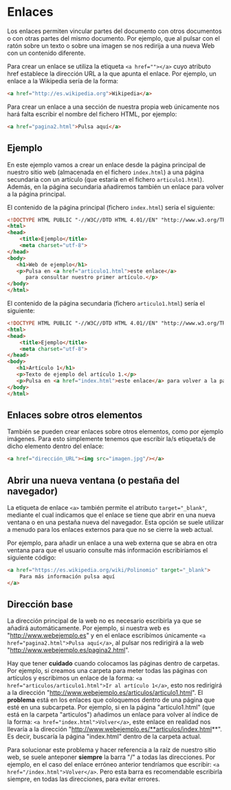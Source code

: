 # Enlaces

Los enlaces permiten vincular partes del documento con otros documentos o con otras partes del mismo documento. Por ejemplo, que al pulsar con el ratón sobre un texto o sobre una imagen se nos redirija a una nueva Web con un contenido diferente.

Para crear un enlace se utiliza la etiqueta `<a href=""></a>` cuyo atributo href establece la dirección URL a la que apunta el enlace. Por ejemplo, un enlace a la Wikipedia sería de la forma:

```html
<a href="http://es.wikipedia.org">Wikipedia</a>
```

Para crear un enlace a una sección de nuestra propia web únicamente nos hará falta escribir el nombre del fichero HTML, por ejemplo: 

```html
<a href="pagina2.html">Pulsa aquí</a>
```


## Ejemplo 

En este ejemplo vamos a crear un enlace desde la página principal de nuestro sitio web (almacenada en el fichero `index.html`) a una página secundaria con un artículo (que estaría en el fichero `articulo1.html`). Además, en la página secundaria añadiremos también un enlace para volver a la página principal. 

El contenido de la página principal (fichero `index.html`) sería el siguiente: 

```html
<!DOCTYPE HTML PUBLIC "-//W3C//DTD HTML 4.01//EN" "http://www.w3.org/TR/html4/strict.dtd">
<html>
<head>
    <title>Ejemplo</title>
    <meta charset="utf-8">
</head>
<body>
   <h1>Web de ejemplo</h1>
   <p>Pulsa en <a href="articulo1.html">este enlace</a> 
      para consultar nuestro primer artículo.</p>
</body>
</html>
```

El contenido de la página secundaria (fichero `articulo1.html`) sería el siguiente: 

```html
<!DOCTYPE HTML PUBLIC "-//W3C//DTD HTML 4.01//EN" "http://www.w3.org/TR/html4/strict.dtd">
<html>
<head>
    <title>Ejemplo</title>
    <meta charset="utf-8">
</head>
<body>
   <h1>Artículo 1</h1>
   <p>Texto de ejemplo del artículo 1.</p>
   <p>Pulsa en <a href="index.html">este enlace</a> para volver a la página principal.</p>
</body>
</html>
```



## Enlaces sobre otros elementos

También se pueden crear enlaces sobre otros elementos, como por ejemplo imágenes. Para esto simplemente tenemos que escribir la/s etiqueta/s de dicho elemento dentro del enlace:

```html
<a href="dirección_URL"><img src="imagen.jpg"/></a>
```


## Abrir una nueva ventana (o pestaña del navegador)

La etiqueta de enlace `<a>` también permite el atributo `target="_blank"`, mediante el cual indicamos que el enlace se tiene que abrir en una nueva ventana o en una pestaña nueva del navegador. Esta opción se suele utilizar a menudo para los enlaces externos para que no se cierre la web actual. 

Por ejemplo, para añadir un enlace a una web externa que se abra en otra ventana para que el usuario consulte más información escribiríamos el siguiente código: 

```html
<a href="https://es.wikipedia.org/wiki/Polinomio" target="_blank">
    Para más información pulsa aquí
</a>
```


## Dirección base

La dirección principal de la web no es necesario escribirla ya que se añadirá automáticamente. Por ejemplo, si nuestra web es "http://www.webejemplo.es" y en el enlace escribímos únicamente `<a href="pagina2.html">Pulsa aquí</a>`, al pulsar nos redirigirá a la web "http://www.webejemplo.es/pagina2.html". 

Hay que tener **cuidado** cuando colocamos las páginas dentro de carpetas. Por ejemplo, si creamos una carpeta para meter todas las páginas con artículos y escribimos un enlace de la forma: `<a href="articulos/articulo1.html">Ir al artículo 1</a>`, esto nos redirigirá a la dirección "http://www.webejemplo.es/articulos/articulo1.html". El **problema** está en los enlaces que coloquemos dentro de una página que esté en una subcarpeta. Por ejemplo, si en la página "articulo1.html" (que está en la carpeta "articulos") añadimos un enlace para volver al índice de la forma: `<a href="index.html">Volver</a>`, este enlace en realidad nos llevaría a la dirección "http://www.webejemplo.es/**articulos/index.html**". Es decir, buscaría la página "index.html" dentro de la carpeta actual.

Para solucionar este problema y hacer referencia a la raíz de nuestro sitio web, se suele anteponer **siempre** la barra "/" a todas las direcciones. Por ejemplo, en el caso del enlace erróneo anterior tendríamos que escribir: `<a href="/index.html">Volver</a>`. Pero esta barra es recomendable escribirla siempre, en todas las direcciones, para evitar errores. 



